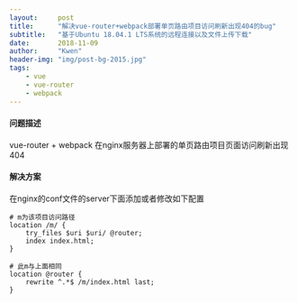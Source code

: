```yaml
---
layout:     post
title:      "解决vue-router+webpack部署单页路由项目访问刷新出现404的bug"
subtitle:   "基于Ubuntu 18.04.1 LTS系统的远程连接以及文件上传下载"
date:       2018-11-09
author:     "Kwen"
header-img: "img/post-bg-2015.jpg"
tags:
    - vue
    - vue-router
    - webpack
---
```



#### 问题描述
vue-router + webpack 在nginx服务器上部署的单页路由项目页面访问刷新出现404

#### 解决方案
在nginx的conf文件的server下面添加或者修改如下配置
```
# m为该项目访问路径
location /m/ {
    try_files $uri $uri/ @router;
    index index.html;
}

# 此m与上面相同
location @router {
    rewrite ^.*$ /m/index.html last;
}
```